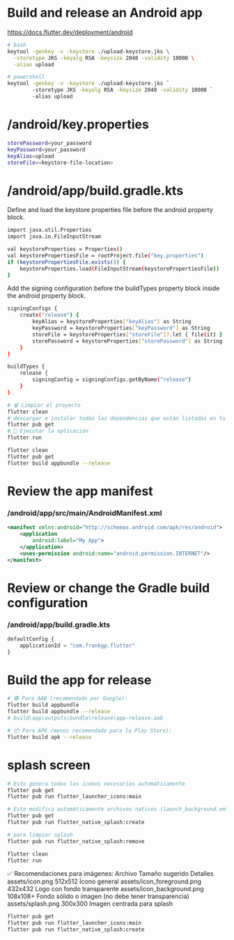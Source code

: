 # Build and release an Android app

https://docs.flutter.dev/deployment/android

```sh
# bash
keytool -genkey -v -keystore ./upload-keystore.jks \
  -storetype JKS -keyalg RSA -keysize 2048 -validity 10000 \
  -alias upload

# powershell
keytool -genkey -v -keystore ./upload-keystore.jks `
        -storetype JKS -keyalg RSA -keysize 2048 -validity 10000 `
        -alias upload
```

# /android/key.properties

```sh
storePassword=your_password
keyPassword=your_password
keyAlias=upload
storeFile=<keystore-file-location>
```

# /android/app/build.gradle.kts

Define and load the keystore properties file before the android property block.

```sh
import java.util.Properties
import java.io.FileInputStream

val keystoreProperties = Properties()
val keystorePropertiesFile = rootProject.file("key.properties")
if (keystorePropertiesFile.exists()) {
    keystoreProperties.load(FileInputStream(keystorePropertiesFile))
}
```

Add the signing configuration before the buildTypes property block inside the android property block.

```sh
signingConfigs {
    create("release") {
        keyAlias = keystoreProperties["keyAlias"] as String
        keyPassword = keystoreProperties["keyPassword"] as String
        storeFile = keystoreProperties["storeFile"]?.let { file(it) }
        storePassword = keystoreProperties["storePassword"] as String
    }
}

buildTypes {
    release {
        signingConfig = signingConfigs.getByName("release")
    }
}
```

```sh
# 🗑️ Limpiar el proyecto
flutter clean
# descargar e instalar todas las dependencias que están listadas en tu archivo pubspec.yaml.
flutter pub get
# 🚀 Ejecutar la aplicación
flutter run

flutter clean
flutter pub get
flutter build appbundle --release
```

# Review the app manifest

### /android/app/src/main/AndroidManifest.xml

```xml
<manifest xmlns:android="http://schemas.android.com/apk/res/android">
    <application
        android:label="My App">
    </application>
    <uses-permission android:name="android.permission.INTERNET"/>
</manifest>
```

# Review or change the Gradle build configuration

### /android/app/build.gradle.kts

```js
defaultConfig {
    applicationId = "com.frankgp.flutter"
}
```

# Build the app for release

```sh
# 🟢 Para AAB (recomendado por Google):
flutter build appbundle
flutter build appbundle --release
# build\app\outputs\bundle\release\app-release.aab

# 📦 Para APK (menos recomendado para la Play Store):
flutter build apk --release
```

# splash screen

```sh
# Esto genera todos los íconos necesarios automáticamente
flutter pub get
flutter pub run flutter_launcher_icons:main

# Esto modifica automáticamente archivos nativos (launch_background.xml, Info.plist, etc.).
flutter pub get
flutter pub run flutter_native_splash:create

# para limpiar splash
flutter pub run flutter_native_splash:remove

flutter clean
flutter run


```

✅ Recomendaciones para imágenes:
Archivo Tamaño sugerido Detalles
assets/icon.png 512x512 Ícono general
assets/icon_foreground.png 432x432 Logo con fondo transparente
assets/icon_background.png 108x108+ Fondo sólido o imagen (no debe tener transparencia)
assets/splash.png 300x300 Imagen centrada para splash

```sh
flutter pub get
flutter pub run flutter_launcher_icons:main
flutter pub run flutter_native_splash:create
```
